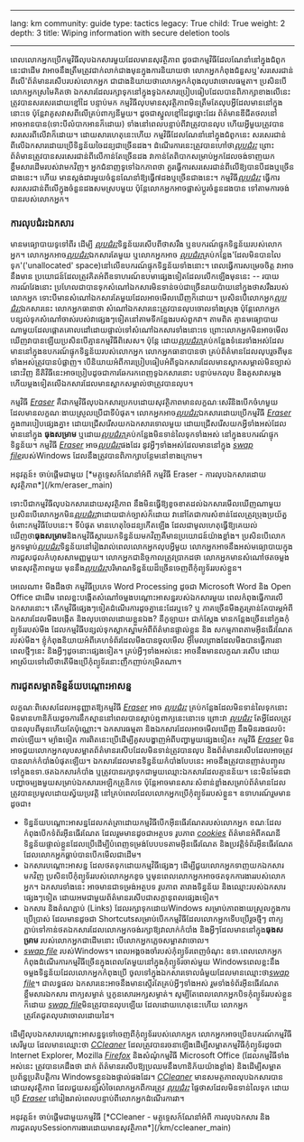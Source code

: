 

---

lang: km
community: guide
type: tactics
legacy: True
child: True
weight: 2
depth: 3
title: Wiping information with secure deletion tools

---

ពេលលោកអ្នកប្រើកម្មវិធីលុបឯកសារមួយដែលមានសុវត្ថិភាព ដូចជាកម្មវិធីដែលណែនាំនៅក្នុងជំពូកនេះជាដើម វាអាចនឹងត្រឹមត្រូវជាក់លាក់ជាងមុនក្នុងការនិយាយថា លោកអ្នកកំពុងជំនួសឬ'សរសេរជាន់ពីលើ'ព័ត៌មានរសើបរបស់លោកអ្នក ជាជាងនិយាយថាលោកអ្នកកំពុងលុបវាចោលធម្មតា។ ប្រសិនបើលោកអ្នកស្រមៃគិតថា ឯកសារដែលរក្សាទុកនៅក្នុងទូឯកសារប្រៀបធៀបដែលបានពិភាក្សាខាងលើនេះ ត្រូវបានសរសេរដោយខ្មៅដៃ បន្ទាប់មក កម្មវិធីលុបមានសុវត្ថិភាពមិនត្រឹមតែលុបអ្វីដែលមាននៅក្នុងនោះទេ ប៉ុន្តែវាគូសវាសពីលើគ្រប់ពាក្យនីមួយ។  ដូចជាស្នូលខ្មៅដៃដូច្នោះដែរ ព័ត៌មានឌីជីតថលនៅអាចអានបាន(ទោះបីលំបាកអានក៏ដោយ)  ទាំងនៅពេលបន្ទាប់ពីវាត្រូវបានលុប ហើយអ្វីមួយត្រូវបានសរសេរពីលើវាក៏ដោយ។ ដោយសារហេតុនេះហើយ កម្មវិធីដែលណែនាំនៅក្នុងជំពូកនេះ សរសេរជាន់ពីលើឯកសារដោយប្រើទិន្នន័យចៃដន្យជាច្រើនដង។ ដំណើរការនេះត្រូវបានហៅថា[*លុបជំរះ*](/km/glossary#Wiping) ព្រោះព័ត៌មានត្រូវបានសរសេរជាន់ពីលើកាន់តែច្រើនដង វាកាន់តែពិបាកសម្រាប់អ្នកដែលចង់ទាញយកខ្លឹមសារដើមរបស់វាមកវិញ។ អ្នកជំនាញទូទៅឯកភាពថា គួរធ្វើការសរសេរជាន់ពីលើឱ្យបានបីដងឬច្រើនជាងនេះ។ ហើយ មានស្តង់ដារមួយចំនួនណែនាំឱ្យធ្វើ៧ដងឬច្រើនជាងនេះ។ កម្មវិធី[*លុបជំរះ*](/km/glossary#Wiping) ធ្វើការសរសេរជាន់ពីលើក្នុងចំនួនដងសមស្របមួយ ប៉ុន្តែលោកអ្នកអាចផ្លាស់ប្តូរចំនួនដងបាន ទៅតាមការចង់បានរបស់លោកអ្នក។

### ការលុប​ជំរះឯកសារ ### 

មានមធ្យោបាយទូទៅពីរ ដើម្បី [*លុប​ជំរះ*](/km/glossary#Wiping)ទិន្នន័យរសើបពីថាសរឹង ឬឧបករណ៍ផ្ទុកទិន្នន័យរបស់លោកអ្នក។ លោកអ្នកអាច[*លុប​ជំរះ*](/km/glossary#Wiping)ឯកសារតែមួយ ឬលោកអ្នកអាច​ [*លុប​ជំរះ*](/km/glossary#Wiping)គ្រប់កន្លែង'ដែលមិនបានលៃទុក'('unallocated' space)នៅលើឧបករណ៍ផ្ទុកទិន្នន័យទាំងនោះ។ ពេលធ្វើការសម្រេចចិត្ត  វាអាចនឹងមាន    ប្រយោជន៍ដែលត្រូវគិតអំពីឧទាហរណ៍ឧបមាផ្សេងទៀតដែលលើកឡើងមុននេះ -- របាយការណ៍វែងនោះ ប្រហែលជាបានទុកសំណៅឯកសារមិនទាន់ចប់ជាច្រើនរាយប៉ាយនៅក្នុងថាសរឹងរបស់លោកអ្នក ទោះបីមានសំណៅឯកសារតែមួយដែលអាចមើលឃើញក៏ដោយ។ ប្រសិនបើលោកអ្នក[*លុប​ជំរះ*](/km/glossary#Wiping)ឯកសារនេះ លោកអ្នកធានាថា សំណៅឯកសារនេះត្រូវបានលុបចោលទាំងស្រុង ប៉ុន្តែលោកអ្នកបន្សល់ទុកសំណៅចាស់របស់វាផ្សេងៗទៀតនៅតាមទីកន្លែងរបស់ពួកវា។ តាមពិត គ្មានមធ្យោបាយណាមួយដែលផ្តោតគោលដៅដោយផ្ទាល់ទៅសំណៅឯកសារទាំងនោះទេ  ព្រោះលោកអ្នកមិនអាចមើលឃើញវាបានឡើយប្រសិនបើគ្មានកម្មវិធីពិសេស។ ប៉ុន្តែ ដោយ[*លុប​ជំរះ*](/km/glossary#Wiping)គ្រប់កន្លែងទំនេរទាំងអស់ដែលមាននៅក្នុងឧបករណ៍ផ្ទុកទិន្នន័យរបស់លោកអ្នក លោកអ្នកធានាបានថា គ្រប់ព័ត៌មានដែលលុបរួចពីមុនទាំងអស់ត្រូវបានបំផ្លាញ។ បើនិយាយអំពីការប្រៀបធៀបអំពីទូឯកសារដែលមានស្លាកសម្គាល់មិនច្បាស់នោះវិញ នីតិវិធីនេះអាចប្រៀបដូចជាការឆែករកពេញទូឯកសារនោះ បន្ទាប់មកលុប និងគូសវាសម្តងហើយម្តងទៀតលើឯកសារដែលមានស្លាកសម្គាល់ថាត្រូវបានលុប។


កម្មវិធី [*Eraser*](/km/glossary#Eraser)  គឺជាកម្មវិធីលុបឯកសារប្រកបដោយសុវត្ថិភាពមានលក្ខណៈសេរីនិងបើកចំហមួយ ដែលមានលក្ខណៈងាយស្រួលប្រើជាទីបំផុត។ លោកអ្នកអាច[*លុបជំរះ*](/km/glossary#Wiping)ឯកសារដោយប្រើកម្មវិធី [*Eraser*](/km/glossary#Eraser) ក្នុង៣របៀបផ្សេងគ្នា៖ ដោយជ្រើសរើសយកឯកសារទោលមួយ ដោយជ្រើសរើសយកអ្វីទាំងអស់ដែលមាននៅក្នុង **ធុងសម្រាម** ឬដោយ[*លុបជំរះ*](/km/glossary#Wiping)គ្រប់កន្លែងមិនទាន់លៃទុកទាំងអស់ នៅក្នុងឧបករណ៍ផ្ទុកទិន្នន័យ។ កម្មវិធី [*Eraser*](/km/glossary#Eraser) អាច[*លុបជំរះ*](/km/glossary#Wiping)ផងដែរ នូវអ្វីៗទាំងអស់ដែលមាននៅក្នុង [*swap file*](/km/glossary#Swap_file)របស់Windows ដែលនឹងត្រូវបានពិភាក្សាបន្ថែមនៅខាងក្រោម។

<div class="getstarted" markdown="1">
អនុវត្តន៍៖ ចាប់ផ្តើមជាមួយ [*មគ្គុទ្ទេសក៍ណែនាំអំពី កម្មវិធី Eraser - ការលុបឯកសារដោយសុវត្ថិភាព*](/km/eraser_main)
</div>

ទោះបីជាកម្មវិធីលុបឯកសារដោយសុវត្ថិភាព នឹងមិនធ្វើឱ្យខូចខាតដល់ឯកសារមើលឃើញណាមួយ ប្រសិនបើលោកអ្នកមិន[*លុបជំរះ*](/km/glossary#Wiping)វាដោយជាក់ច្បាស់ក៏ដោយ  វានៅតែជាការសំខាន់ដែលត្រូវប្រុងប្រយ័ត្នចំពោះកម្មវិធីបែបនេះ។ ទីបំផុត មានហេតុចៃដន្យកើតឡើង ដែលជាមូលហេតុធ្វើឱ្យគេយល់ឃើញថា**ធុងសម្រាម**និងកម្មវិធីស្តារយកទិន្នន័យមកវិញគឺមានប្រយោជន៍យ៉ាងខ្លាំង។ ប្រសិនបើលោកអ្នកទម្លាប់[*លុបជំរះ*](/km/glossary#Wiping)ទិន្នន័យនៅរៀងរាល់ពេលលោកអ្នកលុបអ្វីមួយ លោកអ្នកអាចនឹងអស់មធ្យោបាយក្នុងការជួសជុលកំហុសសាមញ្ញមួយ។ លោកអ្នកជានិច្ចកាលត្រូវប្រាកដថា លោកអ្នកមានសំណៅថតចម្លងមានសុវត្ថិភាពមួយ មុននឹង[*លុបជំរះ*](/km/glossary#Wiping)បរិមាណទិន្នន័យដ៏ច្រើនចេញពីកុំព្យូទ័ររបស់ខ្លួន។

<div class="background" markdown="1">
អេលេណា៖ មីងដឹងថា កម្មវិធីប្រភេទ Word Processing ដូចជា Microsoft Word និង Open Office ជាដើម ពេលខ្លះបង្កើតសំណៅចម្លងបណ្តោះអាសន្នរបស់ឯកសារមួយ ពេលកំពុងធ្វើការលើឯកសារនោះ។ តើកម្មវិធីផ្សេងៗទៀតដំណើរការដូចគ្នានេះដែរឬទេ? ឬ ភាគច្រើនមីងគួរគ្រាន់តែបារម្ភអំពីឯកសារដែលមីងបង្កើត និងលុបចោលដោយខ្លួនឯង?
នីកូឡាយ៖ ជាក់ស្តែង មានកន្លែងច្រើននៅក្នុងកុំព្យូទ័ររបស់មីង ដែលកម្មវិធីបន្សល់ទុកស្លាកស្នាមអំពីព័ត៌មានផ្ទាល់ខ្លួន និង   សកម្មភាពតាមអ៊ីនធើរណែតរបស់មីង។ ខ្ញុំកំពុងនិយាយអំពីគេហទំព័រដែលមីងបានចូលមើល អ៊ីមែលព្រាងដែលមីងបានធ្វើការនាពេលថ្មីៗនេះ និងអ្វីៗដូចនោះផ្សេងទៀត។ គ្រប់អ្វីៗទាំងអស់នេះ អាចនឹងមានលក្ខណៈរសើប ដោយអាស្រ័យទៅលើថាតើមីងប្រើកុំព្យូទ័រនោះញឹកញាប់កម្រិតណា។
</div>


### ការជូតសម្អាតទិន្នន័យបណ្តោះអាសន្ន ###

លក្ខណៈពិសេសដែលអនុញ្ញាតឱ្យកម្មវិធី [*Eraser*](/km/glossary#Eraser) អាច [*លុបជំរះ*](/km/glossary#Wiping) គ្រប់កន្លែងដែលមិនទាន់លៃទុកនោះ មិនមានហានិភ័យដូចការនឹកស្មាននៅពេលបានស្តាប់ឮពាក្យនេះនោះទេ ព្រោះវា [*លុបជំរះ*](/km/glossary#Wiping) តែអ្វីដែលត្រូវបានលុបពីមុនហើយតែប៉ុណ្ណោះ។ ឯកសារធម្មតា និងឯកសារដែលអាចមើលឃើញ នឹងមិនរងផលប៉ះពាល់ឡើយ។ ម្យ៉ាងទៀត ការពិតនេះប្រើដើម្បីគូសបង្ហាញអំពីបញ្ហាមួយផ្សេងទៀត៖ កម្មវិធី [*Eraser*](/km/glossary#Eraser) មិនអាចជួយលោកអ្នកលុបសម្អាតព័ត៌មានរសើបដែលមិនទាន់ត្រូវបានលុប និងព័ត៌មានរសើបដែលអាចត្រូវបានលាក់កំបាំងបំផុតឡើយ។ ឯកសារដែលមានទិន្នន័យកំបាំងបែបនេះ អាចនឹងត្រូវបានញាត់បញ្ចូលទៅក្នុងឧទា.ថតឯកសារកំបាំង ឬត្រូវបានរក្សាទុកជាមួយឈ្មោះឯកសារដែលគ្មានន័យ។ នេះមិនមែនជាបញ្ហាចម្បងមួយសម្រាប់ឯកសារអេឡិកត្រូនិកទេ ប៉ុន្តែអាចមានសារៈសំខាន់ខ្លាំងសម្រាប់ព័ត៌មានដែលត្រូវបានប្រមូលដោយស្វ័យប្រវត្តិ នៅគ្រប់ពេលដែលលោកអ្នកប្រើកុំព្យូទ័ររបស់ខ្លួន។ ឧទាហរណ៍រួមមានដូចជា៖


- ទិន្នន័យបណ្តោះអាសន្នដែលកត់ត្រាដោយកម្មវិធីបើកអ៊ីនធើរណែតរបស់លោកអ្នក ខណៈដែលកំពុងបើកទំព័រអ៊ីនធើរណែត ដែលរួមមានដូចជាអត្ថបទ រូបភាព [*cookies*](/km/glossary#Cookie) ព័ត៌មានអំពីគណនី ទិន្នន័យផ្ទាល់ខ្លួនដែលប្រើដើម្បីបំពេញទម្រង់បែបបទតាមអ៊ីនធើរណែត និងប្រវត្តិទំព័រអ៊ីនធើរណែតដែលលោកអ្នកធ្លាប់បានបើកមើលជាដើម។
- ឯកសារបណ្តោះអាសន្ន ដែលថតទុកដោយកម្មវិធីផ្សេងៗ ដើម្បីជួយលោកអ្នកទាញយកឯកសារមកវិញ ប្រសិនបើកុំព្យូទ័ររបស់លោកអ្នកខូច ឬមុនពេលលោកអ្នកអាចថតទុកការងាររបស់លោកអ្នក។ ឯកសារទាំងនេះ អាចមានជាទម្រង់អត្ថបទ រូបភាព តារាងទិន្នន័យ និងឈ្មោះរបស់ឯកសារផ្សេងៗទៀត ដោយអមជាមួយព័ត៌មានរសើបជាសក្តានុពលផ្សេងទៀត។
- ឯកសារ និងតំណភ្ជាប់ (Links) ដែលរក្សាទុកដោយWindows សម្រាប់ភាពងាយស្រួលក្នុងការប្រើប្រាស់ ដែលមានដូចជា Shortcutsសម្រាប់បើកកម្មវិធីដែលលោកអ្នកទើបប្រើរួចថ្មីៗ ពាក្យភ្ជាប់ទៅកាន់ថតឯកសារដែលលោកអ្នកចង់រក្សាឱ្យវាលាក់កំបាំង និងអ្វីៗដែលមាននៅក្នុង<b>ធុងសម្រាម</b> របស់លោកអ្នកជាដើមនោះ  បើលោកអ្នកភ្លេចសម្អាតវាចោល។
- [*swap file*](/km/glossary#Swap_file) របស់Windows។ ពេលអង្គចងចាំរបស់កុំព្យូទ័រពេញចំណុះ ឧទា.ពេលលោកអ្នកកំពុងដំណើរការកម្មវិធីច្រើនក្នុងពេលតែមួយនៅក្នុងកុំព្យូទ័រចាស់មួយ  Windowsពេលខ្លះនឹងចម្លងទិន្នន័យដែលលោកអ្នកកំពុងប្រើ ចូលទៅក្នុងឯកសារទោលធំមួយដែលមានឈ្មោះថា[*swap file*](/km/glossary#Swap_file)។ ជាលទ្ធផល ឯកសារនេះអាចនឹងមានស្ទើរតែគ្រប់អ្វីៗទាំងអស់ រួមទាំងទំព័រអ៊ីនធើរណែត ខ្លឹមសារឯកសារ ពាក្យសម្ងាត់ ឬកូនសោរអក្សសម្ងាត់។ សូម្បីតែពេលលោកអ្នកបិទកុំព្យូទ័ររបស់ខ្លួនក៏ដោយ  [*swap file*](/km/glossary#Swap_file)មិនត្រូវបានលុបឡើយ ដែលដោយហេតុនេះហើយ លោកអ្នកត្រូវតែជូតលុបវាចោលដោយដៃ។


ដើម្បីលុបឯកសារបណ្តោះអាសន្នទូទៅចេញពីកុំព្យូទ័ររបស់លោកអ្នក លោកអ្នកអាចប្រើឧបករណ៍កម្មវិធីសេរីមួយ ដែលមានឈ្មោះថា [*CCleaner*](/km/glossary#CCleaner) ដែលត្រូវបានរចនាឡើងដើម្បីសម្អាតកម្មវិធីកុំព្យូទ័រដូចជា Internet Explorer, Mozilla [*Firefox*](/km/glossary#Firefox) និងសំណុំកម្មវិធី Microsoft Office (ដែលកម្មវិធីទាំងអស់នេះ ត្រូវបានគេដឹងថា ដាក់   ព័ត៌មានរសើបឱ្យប្រឈមនឹងហានិភ័យយ៉ាងខ្លាំង) និងដើម្បីសម្អាតប្រព័ន្ធប្រតិបត្តិការ Windowsខ្លួនឯងផ្ទាល់ផងដែរ។ [*CCleaner*](/km/glossary#CCleaner) មានសមត្ថភាពលុបឯកសារបានដោយសុវត្ថិភាព ដែលជួយសន្សំសំចៃលោកអ្នកពីការត្រូវ [*លុបជំរះ*](/km/glossary#Wiping) ផ្ទៃថាសដែលមិនទាន់លៃទុក ដោយប្រើ [*Eraser*](/km/glossary#Eraser) នៅរៀងរាល់ពេលបន្ទាប់ពីលោកអ្នកដំណើរការវា។

<div class="getstarted" markdown="1">
អនុវត្តន៍៖ ចាប់ផ្តើមជាមួយកម្មវិធី [*CCleaner - មគ្គុទ្ទេសក៍ណែនាំអំពី ការលុបឯកសារ និងការជូតលុបSessionការងារដោយមានសុវត្ថិភាព*](/km/ccleaner_main)
</div>


